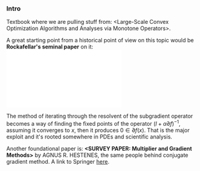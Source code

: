 ### **Intro**

Textbook where we are pulling stuff from: \<Large-Scale Convex Optimization Algorithms and Analyses via Monotone Operators\>. 

A great starting point from a historical point of view on this topic would be **Rockafellar's seminal paper** on it: ![](References/Monotone_Operators_and_the_Proximal_Point_Algorithm.pdf)

The method of iterating through the resolvent of the subgradient operator becomes a way of finding the fixed points of the operator $(I + \alpha\partial f)^{-1}$, assuming it converges to $x$, then it produces $0\in \partial f(x)$. That is the major exploit and it's rooted somewhere in PDEs and scientific analysis. 

Another foundational paper is: **\<SURVEY PAPER: Multiplier and Gradient Methods\>** by AGNUS R. HESTENES, the same people behind conjugate gradient method. A link to Springer [here](https://link.springer.com/content/pdf/10.1007/BF00927673.pdf). 